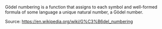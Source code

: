 Gödel numbering is a function that assigns to each symbol and well-formed formula of some language a unique natural number, a Gödel number. 

Source: https://en.wikipedia.org/wiki/G%C3%B6del_numbering